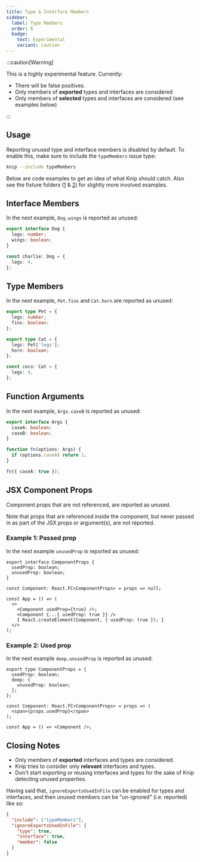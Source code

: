 ```yaml
---
title: Type & Interface Members
sidebar:
  label: Type Members
  order: 6
  badge:
    text: Experimental
    variant: caution
---
```


:::caution[Warning]

This is a highly experimental feature. Currently:

- There will be false positives.
- Only members of **exported** types and interfaces are considered
- Only members of **selected** types and interfaces are considered (see examples
  below)

:::

## Usage

Reporting unused type and interface members is disabled by default. To enable
this, make sure to include the `typeMembers` issue type:

```sh
knip --include typeMembers
```

Below are code examples to get an idea of what Knip should catch. Also see the
fixture folders ([1][1] & [2][2]) for slightly more involved examples.

## Interface Members

In the next example, `Dog.wings` is reported as unused:

```ts
export interface Dog {
  legs: number;
  wings: boolean;
}

const charlie: Dog = {
  legs: 4,
};
```

## Type Members

In the next example, `Pet.fins` and `Cat.horn` are reported as unused:

```ts
export type Pet = {
  legs: number;
  fins: boolean;
};

export type Cat = {
  legs: Pet['legs'];
  horn: boolean;
};

const coco: Cat = {
  legs: 4,
};
```

## Function Arguments

In the next example, `Args.caseB` is reported as unused:

```ts
export interface Args {
  caseA: boolean;
  caseB: boolean;
}

function fn(options: Args) {
  if (options.caseA) return 1;
}

fn({ caseA: true });
```

## JSX Component Props

Component props that are not referenced, are reported as unused.

Note that props that are referenced inside the component, but never passed in as
part of the JSX props or argument(s), are not reported.

### Example 1: Passed prop

In the next example `unusedProp` is reported as unused:

```tsx
export interface ComponentProps {
  usedProp: boolean;
  unusedProp: boolean;
}

const Component: React.FC<ComponentProps> = props => null;

const App = () => (
  <>
    <Component usedProp={true} />;
    <Component {...{ usedProp: true }} />
    { React.createElement(Component, { usedProp: true }); }
  </>
);
```

### Example 2: Used prop

In the next example `deep.unusedProp` is reported as unused:

```tsx
export type ComponentProps = {
  usedProp: boolean;
  deep: {
    unusedProp: boolean;
  };
};

const Component: React.FC<ComponentProps> = props => (
  <span>{props.usedProp}</span>
);

const App = () => <Component />;
```

## Closing Notes

- Only members of **exported** interfaces and types are considered.
- Knip tries to consider only **relevant** interfaces and types.
- Don't start exporting or reusing interfaces and types for the sake of Knip
  detecting unused properties.

Having said that, `ignoreExportsUsedInFile` can be enabled for types and
interfaces, and then unused members can be "un-ignored" (i.e. reported) like so:

```json
{
  "include": ["typeMembers"],
  "ignoreExportsUsedInFile": {
    "type": true,
    "interface": true,
    "member": false
  }
}
```

[1]:
  https://github.com/webpro-nl/knip/tree/feat/unused-exported-type-members/packages/knip/fixtures/type-members
[2]:
  https://github.com/webpro-nl/knip/tree/feat/unused-exported-type-members/packages/knip/fixtures/type-members2
